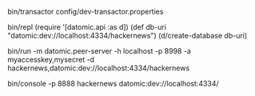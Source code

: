 bin/transactor config/dev-transactor.properties

bin/repl
(require '[datomic.api :as d])
(def db-uri "datomic:dev://localhost:4334/hackernews")
(d/create-database db-uri)

bin/run -m datomic.peer-server -h localhost -p 8998 -a myaccesskey,mysecret -d hackernews,datomic:dev://localhost:4334/hackernews

bin/console -p 8888 hackernews datomic:dev://localhost:4334/